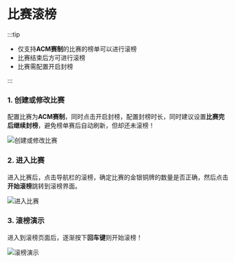 # 比赛滚榜

:::tip

- 仅支持**ACM赛制**的比赛的榜单可以进行滚榜
- 比赛结束后方可进行滚榜
 - 比赛需配置开启封榜

:::

### 1. 创建或修改比赛

配置比赛为**ACM赛制**，同时点击开启封榜，配置封榜时长，同时建议设置**比赛完后继续封榜**，避免榜单赛后自动刷新，但却还未滚榜！

![创建或修改比赛](/scrollBoard_create.png)

### 2. 进入比赛 

进入比赛后，点击导航栏的滚榜，确定比赛的金银铜牌的数量是否正确，然后点击**开始滚榜**跳转到滚榜界面。

![进入比赛](/scrollBoard_start.png)



### 3. 滚榜演示

进入到滚榜页面后，逐渐按下**回车键**则开始滚榜！

![滚榜演示](/scrollBoard_show.png)